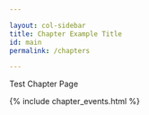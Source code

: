 ```yaml
---

layout: col-sidebar
title: Chapter Example Title
id: main
permalink: /chapters

---
```



Test Chapter Page

{% include chapter_events.html %}